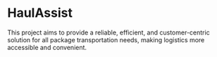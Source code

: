 # HaulAssist
This project aims to provide a reliable, efficient, and customer-centric solution for all package transportation needs, making logistics more accessible and convenient.

